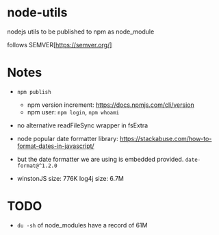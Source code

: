 # node-utils
nodejs utils to be published to npm as node_module

follows SEMVER[https://semver.org/]

# Notes
- `npm publish`
    - npm version increment: https://docs.npmjs.com/cli/version
    - npm user: `npm login`,  `npm whoami`
- no alternative readFileSync wrapper in fsExtra
- node popular date formatter library: https://stackabuse.com/how-to-format-dates-in-javascript/
- but the date formatter we are using is embedded provided. `date-format@^1.2.0`

- winstonJS size: 776K    log4j size: 6.7M

# TODO
- `du -sh` of node_modules have a record of 61M